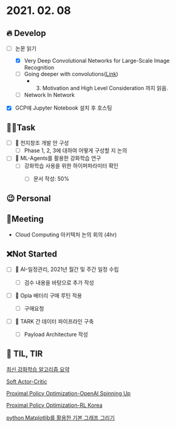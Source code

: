 # 2021. 02. 08

## 🔥 Develop

- [ ] 논문 읽기
  - [x] Very Deep Convolutional Networks for Large-Scale Image Recognition
  - [ ] Going deeper with convolutions([Link](https://89douner.tistory.com/62?category=873854))
    * 3. Motivation and High Level Consideration 까지 읽음.
  - [ ] Network In Network
- [x] GCP에 Jupyter Notebook 설치 후 호스팅



##  🏳‍🌈Task

- [ ] 🎨 천지창조 개발 안 구성
  - [ ] Phase 1, 2, 3에 대하여 어떻게 구성할 지 논의
- [ ] 🎨 ML-Agents를 활용한 강화학습 연구
  - [ ] 강화학습 사용을 위한 하이퍼파라미터 확인
    - [ ] 문서 작성: 50%




## 😉 Personal





## :dizzy: ​Meeting

* Cloud Computing 아키텍처 논의 회의 (4hr)



## ❌Not Started

- [ ] 🎨 AI-일정관리, 2021년 월간 및 주간 일정 수립

  - [ ] 검수 내용을 바탕으로 추가 작성
- [ ] 🎨 Opla 배터리 구매 루틴 적용
  - [ ] 구매요청
- [ ] 🎨 TARK 간 데이터 파이프라인 구축
  - [ ] Payload Architecture 작성




## 📸 TIL, TIR

[최신 강화학습 알고리즘 요약](https://brunch.co.kr/@chris-song/102)

[Soft Actor-Critic](https://spinningup.openai.com/en/latest/algorithms/sac.html#id2)

[Proximal Policy Optimization-OpenAI Spinning Up](https://spinningup.openai.com/en/latest/algorithms/ppo.html#id3)

[Proximal Policy Optimization-RL Korea](https://reinforcement-learning-kr.github.io/2018/06/22/7_ppo/)

[python Matplotlib를 활용한 기본 그래프 그리기](https://medium.com/@peteryun/python-matplotlib-%EA%B8%B0%EB%B3%B8-6e23e5fd2f16)

